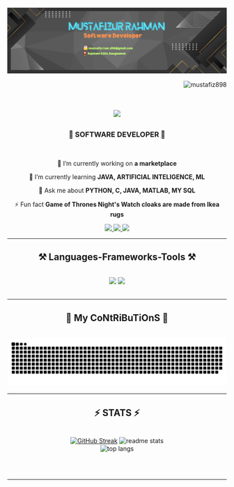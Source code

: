 ![logo](https://github.com/Mustafiz898/Mustafiz898/blob/main/MFizBannar.png)

<p align="right"> <img src="https://komarev.com/ghpvc/?username=mustafiz898&label=Profile%20views&color=FF0000&style=flat" alt="mustafiz898" /> </p>
<h1 align="center">
    <img src="https://readme-typing-svg.herokuapp.com/?font=Righteous&size=35&center=true&vCenter=true&width=500&height=70&duration=4500&lines=Hi+There!+👋;+Coding+is+FUN!;" />
</h1>

<h3 align="center">🤖 SOFTWARE DEVELOPER 🤖</h3>

<br/>

<div align="center">
 
 🔭 I’m currently working on **a marketplace**
 
 🌱 I’m currently learning **JAVA, ARTIFICIAL INTELIGENCE, ML**

💬 Ask me about **PYTHON, C, JAVA, MATLAB, MY SQL**

⚡ Fun fact **Game of Thrones Night's Watch cloaks are made from Ikea rugs**

 </div>
 
<div align="center"> 
  <a href="mailto:mustafiz.ruet.898@gmail.com">
    <img src="https://img.shields.io/badge/Gmail-333333?style=for-the-badge&logo=gmail&logoColor=red" />
  </a>
  <a href="https://linkedin.com/in/mustafizu42" target="_blank">
    <img src="https://img.shields.io/badge/LinkedIn-0077B5?style=for-the-badge&logo=linkedin&logoColor=white" target="_blank" />
  </a>
  <a href="https://github.com/Mustafiz898" target="_blank">
     <img src="https://img.shields.io/badge/Portfolio-FF5722?style=for-the-badge&logo=todoist&logoColor=white" target="_blank" /> <!-- sqlite, safari, google-chrome are other good icon options -->
  </a>
</div>

 <hr/>
 
<h2 align="center">⚒️ Languages-Frameworks-Tools ⚒️</h2>
<br/>
<div align="center">
    <img src="https://skillicons.dev/icons?i=html,css,python,tensorflow,django,opencv,vscode" />
    <img src="https://skillicons.dev/icons?i=c,java,mysql,matlab,git,github" /><br>
</div>

<br/>
<hr/>
<div align="center">
  <h2>🐍 My CoNtRiBuTiOnS 🐍</h2>
  <br>
    <img alt="snake eating my contributions" src="https://raw.githubusercontent.com/Mustafiz898/Mustafiz898/output/github-contribution-grid-snake.svg" />

  
  <br/>
</div>

<hr/>

<h2 align="center">⚡ STATS ⚡</h2>
<br>
<div align="center">
  <a href="https://git.io/streak-stats"><img  width="370"  src="https://streak-stats.demolab.com?user=Mustafiz898&theme=merko" alt="GitHub Streak" /></a>
  
  <img width="370" src="https://github-readme-stats-salesp07.vercel.app/api?username=Mustafiz898&count_private=true&show_icons=true&theme=merko&rank_icon=github&border_radius=10" alt="readme stats" />
  <br/>
  <img width="325" align="center" src="https://github-readme-stats-salesp07.vercel.app/api/top-langs/?username=Mustafiz898&hide=HTML&langs_count=8&layout=compact&theme=merko&border_radius=10&size_weight=0.5&count_weight=0.5&exclude_repo=github-readme-stats" alt="top langs" />
</div>


<br/><br/>

<hr/>

<br/>

<br/>
